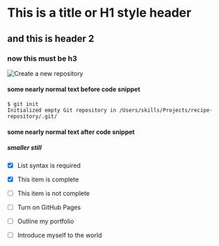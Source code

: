 # This is a title or H1 style header
## and this is header 2
### now this must be h3
![Create a new repository](https://user-images.githubusercontent.com/1221423/169618722-406dc508-add4-4074-83f0-c7a7ad87f6f3.png)

#### some nearly normal text before code snippet
```
$ git init
Initialized empty Git repository in /Users/skills/Projects/recipe-repository/.git/
```
#### some nearly normal text after code snippet
##### smaller still

- [x] List syntax is required
- [x] This item is complete
- [ ] This item is not complete

- [ ] Turn on GitHub Pages
- [ ] Outline my portfolio
- [ ] Introduce myself to the world
